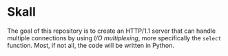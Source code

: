 # Skall
The goal of this repository is to create an HTTP/1.1 server that can handle multiple connections by using *I/O multiplexing*, more specifically the `select` function. Most, if not all, the code will be written in Python.

